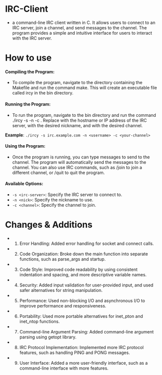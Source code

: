 # IRC-Client
*  a command-line IRC client written in C. It allows users to connect to an IRC server, join a channel, and send messages to the channel. The program provides a simple and intuitive interface for users to interact with the IRC server.

# How to use

#### Compiling the Program:
* To compile the program, navigate to the directory containing the Makefile and run the command make. This will create an executable file called ircy in the bin directory.

#### Running the Program:
* To run the program, navigate to the bin directory and run the command ./ircy -s <irc-server> -n <nick> -c <channel>. Replace <irc-server> with the hostname or IP address of the IRC server, <nick> with the desired nickname, and <channel> with the desired channel.

**Example**: `./ircy -s irc.example.com -n <username> -c <your-channel>`

#### Using the Program:
* Once the program is running, you can type messages to send to the channel. The program will automatically send the messages to the channel. You can also use IRC commands, such as /join to join a different channel, or /quit to quit the program.

#### Available Options:

* `-s <irc-server>`: Specify the IRC server to connect to.
* `-n <nick>`: Specify the nickname to use.
* `-c <channel>`: Specify the channel to join.

# Changes & Additions
* 1. Error Handling: Added error handling for socket and connect calls.
* 2. Code Organization: Broke down the main function into separate functions, such as parse_args and startup.
* 3. Code Style: Improved code readability by using consistent indentation and spacing, and more descriptive variable names.
* 4. Security: Added input validation for user-provided input, and used safer alternatives for string manipulation.
* 5. Performance: Used non-blocking I/O and asynchronous I/O to improve performance and responsiveness.
* 6. Portability: Used more portable alternatives for inet_pton and inet_ntop functions.
* 7. Command-line Argument Parsing: Added command-line argument parsing using getopt library.
* 8. IRC Protocol Implementation: Implemented more IRC protocol features, such as handling PING and PONG messages.
* 9. User Interface: Added a more user-friendly interface, such as a command-line interface with more features.
